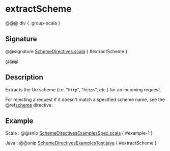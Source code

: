 # extractScheme

@@@ div { .group-scala }

## Signature

@@signature [SchemeDirectives.scala](/akka-http/src/main/scala/akka/http/scaladsl/server/directives/SchemeDirectives.scala) { #extractScheme }

@@@

## Description

Extracts the Uri scheme (i.e. "`http`", "`https`", etc.) for an incoming request.

For rejecting a request if it doesn't match a specified scheme name, see the @ref[scheme](scheme.md) directive.

## Example

Scala
:  @@snip [SchemeDirectivesExamplesSpec.scala](/docs/src/test/scala/docs/http/scaladsl/server/directives/SchemeDirectivesExamplesSpec.scala) { #example-1 }

Java
:  @@snip [SchemeDirectivesExamplesTest.java](/docs/src/test/java/docs/http/javadsl/server/directives/SchemeDirectivesExamplesTest.java) { #extractScheme }
